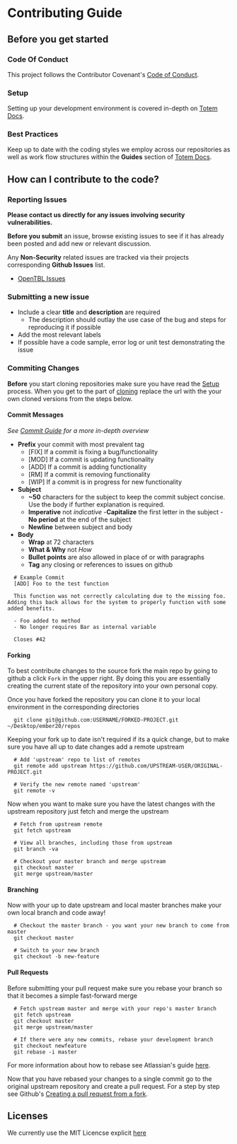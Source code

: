 # Contributing Guide

## Before you get started

### Code Of Conduct
This project follows the Contributor Covenant's [Code of Conduct](http://contributor-covenant.org/version/1/4/). 

### Setup
Setting up your development environment is covered in-depth on [Totem Docs](http://totem-docs.herokuapp.com/1.0.0/setup/environment).

### Best Practices
Keep up to date with the coding styles we employ across our repositories as well as work flow structures within the **Guides** section of [Totem Docs](http://totem-docs.herokuapp.com/).

## How can I contribute to the code?

### Reporting Issues
**Please contact us directly for any issues involving security vulnerabilities.**

**Before you submit** an issue, browse existing issues to see if it has already been posted and add new or relevant discussion. 

Any **Non-Security** related issues are tracked via their projects corresponding **Github Issues** list.

- [OpenTBL Issues](https://github.com/sixthedge/opentbl-com/issues)

### Submitting a new issue
- Include a clear **title** and **description** are required
  - The description should outlay the use case of the bug and steps for reproducing it if possible
- Add the most relevant labels
- If possible have a code sample, error log or unit test demonstrating the issue

### Commiting Changes
**Before** you start cloning repositories make sure you have read the [Setup](http://totem-docs.herokuapp.com/1.0.0/setup/environment) process. When you get to the part of [cloning](http://totem-docs.herokuapp.com/1.0.0/setup/environment#clone-repos) replace the url with the your own cloned versions from the steps below.

#### Commit Messages
*See [Commit Guide](http://totem-docs.herokuapp.com/1.0.0/git/commiting) for a more in-depth overview*

- **Prefix** your commit with most prevalent tag
  - [FIX] If a commit is fixing a bug/functionality
  - [MOD] If a commit is updating functionality
  - [ADD] If a commit is adding functionality
  - [RM] If a commit is removing functionality
  - [WIP] If a commit is in progress for new functionality
- **Subject**
  - **~50** characters for the subject to keep the commit subject concise. Use the body if further explanation is required.
  - **Imperative** not _indicative_
  -**Capitalize** the first letter in the subject
  -**No period** at the end of the subject
  - **Newline** between subject and body
- **Body**
  - **Wrap** at 72 characters
  - **What & Why** not _How_
  - **Bullet points** are also allowed in place of or with paragraphs
  - **Tag** any closing or references to issues on github

```
  # Example Commit
  [ADD] Foo to the test function

  This function was not correctly calculating due to the missing foo. Adding this back allows for the system to properly function with some added benefits.

  - Foo added to method
  - No longer requires Bar as internal variable

  Closes #42
```

#### Forking
To best contribute changes to the source fork the main repo by going to github a click `Fork` in the upper right. By doing this you are essentially creating the current state of the repository into your own personal copy.

Once you have forked the repository you can clone it to your local environment in the corresponding directories

```
  git clone git@github.com:USERNAME/FORKED-PROJECT.git ~/Desktop/ember20/repos
```

Keeping your fork up to date isn't required if its a quick change, but to make sure you have all up to date changes add a remote upstream

```
  # Add 'upstream' repo to list of remotes
  git remote add upstream https://github.com/UPSTREAM-USER/ORIGINAL-PROJECT.git

  # Verify the new remote named 'upstream'
  git remote -v
```

Now when you want to make sure you have the latest changes with the upstream repository just fetch and merge the upstream

```
  # Fetch from upstream remote
  git fetch upstream

  # View all branches, including those from upstream
  git branch -va

  # Checkout your master branch and merge upstream
  git checkout master
  git merge upstream/master
```

#### Branching

Now with your up to date upstream and local master branches make your own local branch and code away!

```
  # Checkout the master branch - you want your new branch to come from master
  git checkout master

  # Switch to your new branch
  git checkout -b new-feature
```

#### Pull Requests
Before submitting your pull request make sure you rebase your branch so that it becomes a simple fast-forward merge

```
  # Fetch upstream master and merge with your repo's master branch
  git fetch upstream
  git checkout master
  git merge upstream/master

  # If there were any new commits, rebase your development branch
  git checkout newfeature
  git rebase -i master
```

For more information about how to rebase see Atlassian's guide [here](https://www.atlassian.com/git/tutorials/rewriting-history/git-rebase/).

Now that you have rebased your changes to a single commit go to the original upstream repository and create a pull request. For a step by step see Github's [Creating a pull request from a fork](https://help.github.com/articles/creating-a-pull-request-from-a-fork/).

## Licenses 
We currently use the MIT Licencse explicit [here](https://github.com/sixthedge/cellar/blob/master/LICENSE.md)

